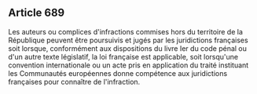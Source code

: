 Article 689
----
Les auteurs ou complices d'infractions commises hors du territoire de la
République peuvent être poursuivis et jugés par les juridictions françaises soit
lorsque, conformément aux dispositions du livre Ier du code pénal ou d'un autre
texte législatif, la loi française est applicable, soit lorsqu'une convention
internationale ou un acte pris en application du traité instituant les
Communautés européennes donne compétence aux juridictions françaises pour
connaître de l'infraction.
